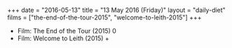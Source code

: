 +++
date = "2016-05-13"
title = "13 May 2016 (Friday)"
layout = "daily-diet"
films = ["the-end-of-the-tour-2015", "welcome-to-leith-2015"]
+++


* Film: The End of the Tour (2015) 0
* Film: Welcome to Leith (2015) +

